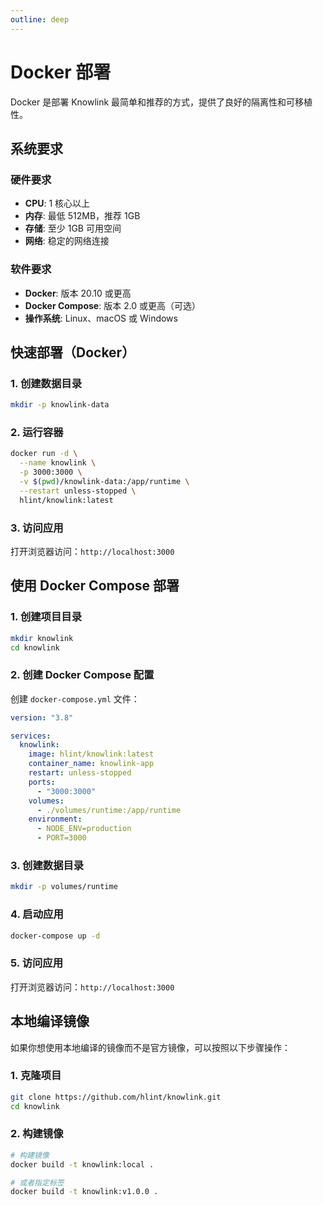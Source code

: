 ```yaml
---
outline: deep
---
```


# Docker 部署

Docker 是部署 Knowlink 最简单和推荐的方式，提供了良好的隔离性和可移植性。

## 系统要求

### 硬件要求

- **CPU**: 1 核心以上
- **内存**: 最低 512MB，推荐 1GB
- **存储**: 至少 1GB 可用空间
- **网络**: 稳定的网络连接

### 软件要求

- **Docker**: 版本 20.10 或更高
- **Docker Compose**: 版本 2.0 或更高（可选）
- **操作系统**: Linux、macOS 或 Windows

## 快速部署（Docker）

### 1. 创建数据目录

```bash
mkdir -p knowlink-data
```

### 2. 运行容器

```bash
docker run -d \
  --name knowlink \
  -p 3000:3000 \
  -v $(pwd)/knowlink-data:/app/runtime \
  --restart unless-stopped \
  hlint/knowlink:latest
```

### 3. 访问应用

打开浏览器访问：`http://localhost:3000`

## 使用 Docker Compose 部署

### 1. 创建项目目录

```bash
mkdir knowlink
cd knowlink
```

### 2. 创建 Docker Compose 配置

创建 `docker-compose.yml` 文件：

```yaml
version: "3.8"

services:
  knowlink:
    image: hlint/knowlink:latest
    container_name: knowlink-app
    restart: unless-stopped
    ports:
      - "3000:3000"
    volumes:
      - ./volumes/runtime:/app/runtime
    environment:
      - NODE_ENV=production
      - PORT=3000
```

### 3. 创建数据目录

```bash
mkdir -p volumes/runtime
```

### 4. 启动应用

```bash
docker-compose up -d
```

### 5. 访问应用

打开浏览器访问：`http://localhost:3000`

## 本地编译镜像

如果你想使用本地编译的镜像而不是官方镜像，可以按照以下步骤操作：

### 1. 克隆项目

```bash
git clone https://github.com/hlint/knowlink.git
cd knowlink
```

### 2. 构建镜像

```bash
# 构建镜像
docker build -t knowlink:local .

# 或者指定标签
docker build -t knowlink:v1.0.0 .
```
